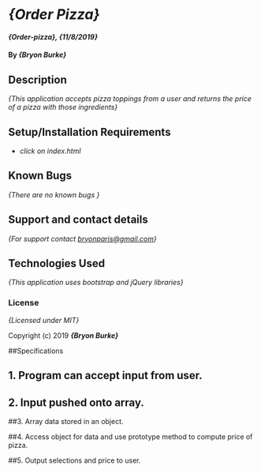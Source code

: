 # _{Order Pizza}_

#### _{Order-pizza}, {11/8/2019}_

#### By _**{Bryon Burke}**_

## Description

_{This application accepts pizza toppings from a user and returns the price of a pizza with those ingredients}_

## Setup/Installation Requirements

* _click on index.html_


## Known Bugs

_{There are no known bugs }_

## Support and contact details

_{For support contact bryonparis@gmail.com}_

## Technologies Used

_{This application uses bootstrap and jQuery libraries}_

### License

*{Licensed under MIT}*

Copyright (c) 2019 **_{Bryon Burke}_**

##Specifications

## 1. Program can accept input from user.

## 2. Input pushed onto array.

##3. Array data stored in an object.

##4. Access object for data and use prototype method to compute price of pizza.

##5. Output selections and price to user.
